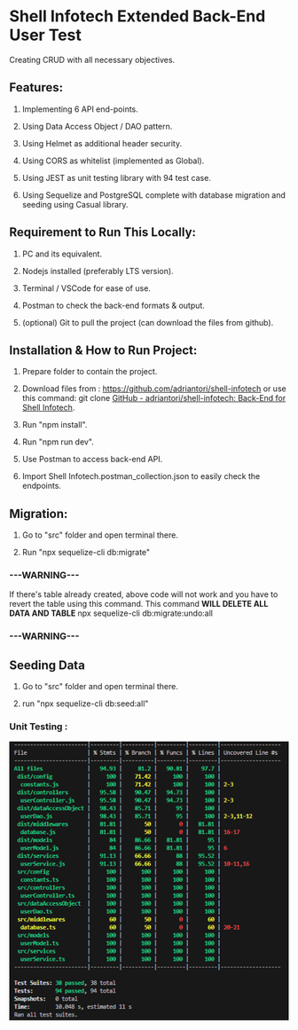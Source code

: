 # Shell Infotech Extended Back-End User Test

Creating CRUD with all necessary objectives.

## Features:

1. Implementing 6 API end-points.

2. Using Data Access Object / DAO pattern.

3. Using Helmet as additional header security.

4. Using CORS as whitelist (implemented as Global).

5. Using JEST as unit testing library with 94 test case.

6. Using Sequelize and PostgreSQL complete with database migration and seeding using Casual library.

## Requirement to Run This Locally:

1. PC and its equivalent.

2. Nodejs installed (preferably LTS version).

3. Terminal / VSCode for ease of use.

4. Postman to check the back-end formats & output.

5. (optional) Git to pull the project (can download the files from github).

## Installation & How to Run Project:

1. Prepare folder to contain the project.

2. Download files from : https://github.com/adriantori/shell-infotech or use this command:
   git clone [GitHub - adriantori/shell-infotech: Back-End for Shell Infotech](https://github.com/adriantori/shell-infotech.git).

3. Run "npm install".

4. Run "npm run dev".

5. Use Postman to access back-end API.

6. Import Shell Infotech.postman_collection.json to easily check the endpoints.

## Migration:

1. Go to "src" folder and open terminal there.

2. Run "npx sequelize-cli db:migrate"

### ---WARNING---

If there's table already created, above code will not work and you have to revert the table using this command.
This command **WILL DELETE ALL DATA AND TABLE**
npx sequelize-cli db:migrate:undo:all

### ---WARNING---

## Seeding Data

1. Go to "src" folder and open terminal there.

2. run "npx sequelize-cli db:seed:all"

### Unit Testing :

![Unit Testing Image](readme/readme/2024-02-13-18-49-31-image.png)
